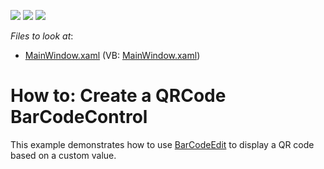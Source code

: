 <!-- default badges list -->
![](https://img.shields.io/endpoint?url=https://codecentral.devexpress.com/api/v1/VersionRange/128641935/14.2.3%2B)
[![](https://img.shields.io/badge/Open_in_DevExpress_Support_Center-FF7200?style=flat-square&logo=DevExpress&logoColor=white)](https://supportcenter.devexpress.com/ticket/details/T174016)
[![](https://img.shields.io/badge/📖_How_to_use_DevExpress_Examples-e9f6fc?style=flat-square)](https://docs.devexpress.com/GeneralInformation/403183)
<!-- default badges end -->
<!-- default file list -->
*Files to look at*:

* [MainWindow.xaml](./CS/BarCodeEdit/MainWindow.xaml) (VB: [MainWindow.xaml](./VB/BarCodeEdit/MainWindow.xaml))
<!-- default file list end -->
# How to: Create a QRCode BarCodeControl


This example demonstrates how to use [BarCodeEdit](https://documentation.devexpress.com/WPF/17745/Controls-and-Libraries/Data-Editors/Editor-Types/BarCodeEdit) to display a QR code based on a custom value.

<br/>


